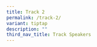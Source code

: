 ```yaml
---
title: Track 2
permalink: /track-2/
variant: tiptap
description: ""
third_nav_title: Track Speakers
---
```

